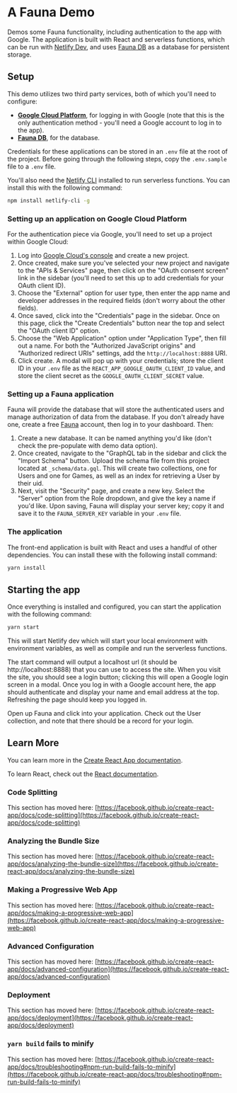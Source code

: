 # A Fauna Demo

Demos some Fauna functionality, including authentication to the app with Google. The application is built with React and serverless functions, which can be run with [Netlify Dev](https://www.netlify.com/products/dev), and uses [Fauna DB]((https://fauna.com/)) as a database for persistent storage.

## Setup

This demo utilizes two third party services, both of which you'll need to configure:

- **[Google Cloud Platform](https://console.cloud.google.com/)**, for logging in with Google (note that this is the only authentication method - you'll need a Google account to log in to the app).
- **[Fauna DB](https://fauna.com/)**, for the database.

Credentials for these applications can be stored in an `.env` file at the root of the project. Before going through the following steps, copy the `.env.sample` file to a `.env` file.

You'll also need the [Netlify CLI](https://docs.netlify.com/cli/get-started/) installed to run serverless functions. You can install this with the following command:

```sh
npm install netlify-cli -g
```

### Setting up an application on Google Cloud Platform

For the authentication piece via Google, you'll need to set up a project within Google Cloud:

1. Log into [Google Cloud's console](https://console.cloud.google.com/) and create a new project.
2. Once created, make sure you've selected your new project and navigate to the "APIs & Services" page, then click on the "OAuth consent screen" link in the sidebar (you'll need to set this up to add credentials for your OAuth client ID).
3. Choose the "External" option for user type, then enter the app name and developer addresses in the required fields (don't worry about the other fields).
4. Once saved, click into the "Credentials" page in the sidebar. Once on this page, click the "Create Credentials" button near the top and select the "OAuth client ID" option.
5. Choose the "Web Application" option under "Application Type", then fill out a name. For both the "Authorized JavaScript origins" and "Authorized redirect URIs" settings, add the `http://localhost:8888` URI.
6. Click create. A modal will pop up with your credentials; store the client ID in your `.env` file as the `REACT_APP_GOOGLE_OAUTH_CLIENT_ID` value, and store the client secret as the `GOOGLE_OAUTH_CLIENT_SECRET` value.

### Setting up a Fauna application

Fauna will provide the database that will store the authenticated users and manage authorization of data from the database. If you don't already have one, create a free [Fauna](https://fauna.com/) account, then log in to your dashboard. Then:

1. Create a new database. It can be named anything you'd like (don't check the pre-populate with demo data option).
2. Once created, navigate to the "GraphQL tab in the sidebar and click the "Import Schema" button. Upload the schema file from this project located at `_schema/data.gql`. This will create two collections, one for Users and one for Games, as well as an index for retrieving a User by their uid.
3. Next, visit the "Security" page, and create a new key. Select the "Server" option from the Role dropdown, and give the key a name if you'd like. Upon saving, Fauna will display your server key; copy it and save it to the `FAUNA_SERVER_KEY` variable in your `.env` file.

### The application

The front-end application is built with React and uses a handful of other dependencies. You can install these with the following install command:

```sh
yarn install
```

## Starting the app

Once everything is installed and configured, you can start the application with the following command:

```sh
yarn start
```
This will start Netlify dev which will start your local environment with environment variables, as well as compile and run the serverless functions.

The start command will output a localhost url (it should be http://localhost:8888) that you can use to access the site. When you visit the site, you should see a login button; clicking this will open a Google login screen in a modal. Once you log in with a Google account here, the app should authenticate and display your name and email address at the top. Refreshing the page should keep you logged in.

Open up Fauna and click into your application. Check out the User collection, and note that there should be a record for your login.

## Learn More

You can learn more in the [Create React App documentation](https://facebook.github.io/create-react-app/docs/getting-started).

To learn React, check out the [React documentation](https://reactjs.org/).

### Code Splitting

This section has moved here: [https://facebook.github.io/create-react-app/docs/code-splitting](https://facebook.github.io/create-react-app/docs/code-splitting)

### Analyzing the Bundle Size

This section has moved here: [https://facebook.github.io/create-react-app/docs/analyzing-the-bundle-size](https://facebook.github.io/create-react-app/docs/analyzing-the-bundle-size)

### Making a Progressive Web App

This section has moved here: [https://facebook.github.io/create-react-app/docs/making-a-progressive-web-app](https://facebook.github.io/create-react-app/docs/making-a-progressive-web-app)

### Advanced Configuration

This section has moved here: [https://facebook.github.io/create-react-app/docs/advanced-configuration](https://facebook.github.io/create-react-app/docs/advanced-configuration)

### Deployment

This section has moved here: [https://facebook.github.io/create-react-app/docs/deployment](https://facebook.github.io/create-react-app/docs/deployment)

### `yarn build` fails to minify

This section has moved here: [https://facebook.github.io/create-react-app/docs/troubleshooting#npm-run-build-fails-to-minify](https://facebook.github.io/create-react-app/docs/troubleshooting#npm-run-build-fails-to-minify)
